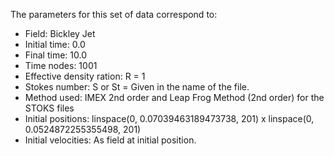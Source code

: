 The parameters for this set of data correspond to:

- Field: Bickley Jet
- Initial time: 0.0
- Final time: 10.0
- Time nodes: 1001
- Effective density ration: R = 1
- Stokes number: S or St = Given in the name of the file.
- Method used: IMEX 2nd order and Leap Frog Method (2nd order) for the STOKS files
- Initial positions: linspace(0, 0.07039463189473738, 201) x linspace(0, 0.0524872255355498, 201)
- Initial velocities: As field at initial position.